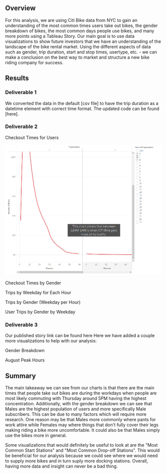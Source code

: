 ## Overview
For this analysis, we are using Citi Bike data from NYC to gain an understanding of the most common times users take out bikes, the gender breakdown of bikes, the most common days people use bikes, and many more points using a Tableau Story. Our main goal is to use data visualizations to show future investors that we have an understanding of the landscape of the bike rental market. Using the different aspects of data such as gender, trip duration, start and stop times, usertype, etc. - we can make a conclusion on the best way to market and structure a new bike riding company for success. 

## Results
### Deliverable 1

We converted the data in the default [csv file] to have the trip duration as a datetime element with correct time format. The updated code can be found [here].

### Deliverable 2

Checkout Times for Users

![](https://github.com/mooshak21/bikesharing/blob/main/Resources/D2CheckoutTimesForUsers.png)

Checkout Times by Gender


Trips by Weekday for Each Hour


Trips by Gender (Weekday per Hour)


User Trips by Gender by Weekday


### Deliverable 3
Our published story link can be found here
Here we have added a couple more visualizations to help with our analysis:

Gender Breakdown


August Peak Hours

## Summary
The main takeaway we can see from our charts is that there are the main times that people take out bikes are during the workdays when people are most likely commuting with Thursday around 5PM having the highest concentration. Additionally, with the gender breakdown we can see that Males are the highest population of users and more specifically Male subscribers. This can be due to many factors which will require more research. One reason may be that Males more commonly where pants for work attire while Females may where things that don't fully cover their legs making riding a bike more uncomfortable. It could also be that Males simply use the bikes more in general. 

Some visualizations that would definitely be useful to look at are the "Most Common Start Stations" and "Most Common Drop-off Stations". This would be beneficial for our analysis because we could see where we would need to supply more bikes and in turn suply more docking stations. Overall, having more data and insight can never be a bad thing. 
